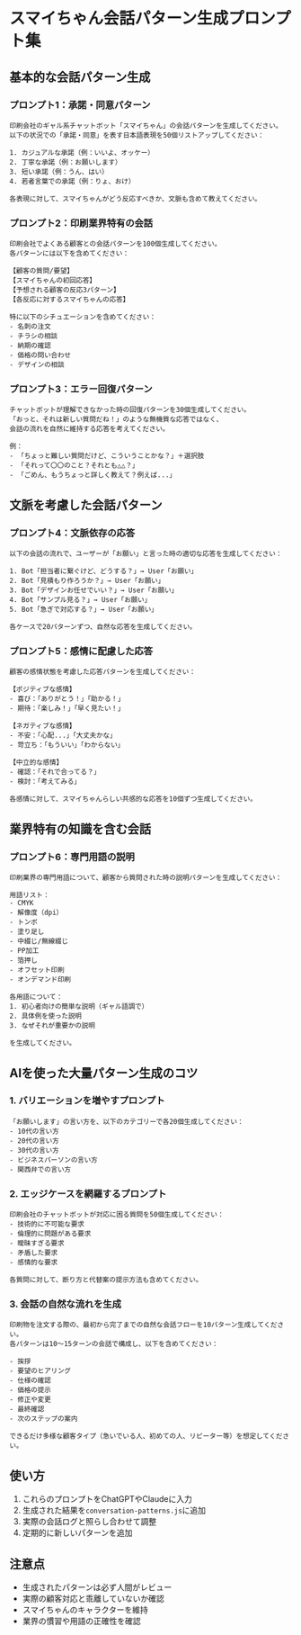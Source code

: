 # スマイちゃん会話パターン生成プロンプト集

## 基本的な会話パターン生成

### プロンプト1：承諾・同意パターン
```
印刷会社のギャル系チャットボット「スマイちゃん」の会話パターンを生成してください。
以下の状況での「承諾・同意」を表す日本語表現を50個リストアップしてください：

1. カジュアルな承諾（例：いいよ、オッケー）
2. 丁寧な承諾（例：お願いします）
3. 短い承諾（例：うん、はい）
4. 若者言葉での承諾（例：りょ、おけ）

各表現に対して、スマイちゃんがどう反応すべきか、文脈も含めて教えてください。
```

### プロンプト2：印刷業界特有の会話
```
印刷会社でよくある顧客との会話パターンを100個生成してください。
各パターンには以下を含めてください：

【顧客の質問/要望】
【スマイちゃんの初回応答】
【予想される顧客の反応3パターン】
【各反応に対するスマイちゃんの応答】

特に以下のシチュエーションを含めてください：
- 名刺の注文
- チラシの相談
- 納期の確認
- 価格の問い合わせ
- デザインの相談
```

### プロンプト3：エラー回復パターン
```
チャットボットが理解できなかった時の回復パターンを30個生成してください。
「おっと、それは新しい質問だね！」のような無機質な応答ではなく、
会話の流れを自然に維持する応答を考えてください。

例：
- 「ちょっと難しい質問だけど、こういうことかな？」＋選択肢
- 「それって〇〇のこと？それとも△△？」
- 「ごめん、もうちょっと詳しく教えて？例えば...」
```

## 文脈を考慮した会話パターン

### プロンプト4：文脈依存の応答
```
以下の会話の流れで、ユーザーが「お願い」と言った時の適切な応答を生成してください：

1. Bot「担当者に繋ぐけど、どうする？」→ User「お願い」
2. Bot「見積もり作ろうか？」→ User「お願い」
3. Bot「デザインお任せでいい？」→ User「お願い」
4. Bot「サンプル見る？」→ User「お願い」
5. Bot「急ぎで対応する？」→ User「お願い」

各ケースで20パターンずつ、自然な応答を生成してください。
```

### プロンプト5：感情に配慮した応答
```
顧客の感情状態を考慮した応答パターンを生成してください：

【ポジティブな感情】
- 喜び：「ありがとう！」「助かる！」
- 期待：「楽しみ！」「早く見たい！」

【ネガティブな感情】
- 不安：「心配...」「大丈夫かな」
- 苛立ち：「もういい」「わからない」

【中立的な感情】
- 確認：「それで合ってる？」
- 検討：「考えてみる」

各感情に対して、スマイちゃんらしい共感的な応答を10個ずつ生成してください。
```

## 業界特有の知識を含む会話

### プロンプト6：専門用語の説明
```
印刷業界の専門用語について、顧客から質問された時の説明パターンを生成してください：

用語リスト：
- CMYK
- 解像度（dpi）
- トンボ
- 塗り足し
- 中綴じ/無線綴じ
- PP加工
- 箔押し
- オフセット印刷
- オンデマンド印刷

各用語について：
1. 初心者向けの簡単な説明（ギャル語調で）
2. 具体例を使った説明
3. なぜそれが重要かの説明

を生成してください。
```

## AIを使った大量パターン生成のコツ

### 1. バリエーションを増やすプロンプト
```
「お願いします」の言い方を、以下のカテゴリーで各20個生成してください：
- 10代の言い方
- 20代の言い方
- 30代の言い方
- ビジネスパーソンの言い方
- 関西弁での言い方
```

### 2. エッジケースを網羅するプロンプト
```
印刷会社のチャットボットが対応に困る質問を50個生成してください：
- 技術的に不可能な要求
- 倫理的に問題がある要求
- 曖昧すぎる要求
- 矛盾した要求
- 感情的な要求

各質問に対して、断り方と代替案の提示方法も含めてください。
```

### 3. 会話の自然な流れを生成
```
印刷物を注文する際の、最初から完了までの自然な会話フローを10パターン生成してください。
各パターンは10〜15ターンの会話で構成し、以下を含めてください：

- 挨拶
- 要望のヒアリング
- 仕様の確認
- 価格の提示
- 修正や変更
- 最終確認
- 次のステップの案内

できるだけ多様な顧客タイプ（急いでいる人、初めての人、リピーター等）を想定してください。
```

## 使い方

1. これらのプロンプトをChatGPTやClaudeに入力
2. 生成された結果を`conversation-patterns.js`に追加
3. 実際の会話ログと照らし合わせて調整
4. 定期的に新しいパターンを追加

## 注意点

- 生成されたパターンは必ず人間がレビュー
- 実際の顧客対応と乖離していないか確認
- スマイちゃんのキャラクターを維持
- 業界の慣習や用語の正確性を確認